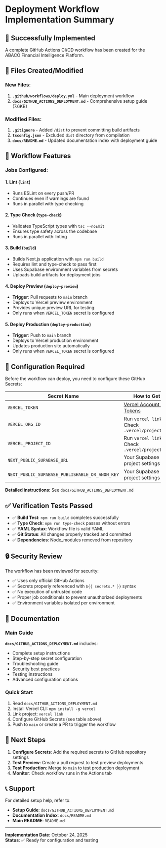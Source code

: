 # Deployment Workflow Implementation Summary

## 🎉 Successfully Implemented

A complete GitHub Actions CI/CD workflow has been created for the ABACO Financial Intelligence Platform.

## 📁 Files Created/Modified

### New Files:
1. **`.github/workflows/deploy.yml`** - Main deployment workflow
2. **`docs/GITHUB_ACTIONS_DEPLOYMENT.md`** - Comprehensive setup guide (7.6KB)

### Modified Files:
1. **`.gitignore`** - Added `/dist` to prevent committing build artifacts
2. **`tsconfig.json`** - Excluded `dist` directory from compilation
3. **`docs/README.md`** - Updated documentation index with deployment guide

## 🚀 Workflow Features

### Jobs Configured:

#### 1. Lint (`lint`)
- Runs ESLint on every push/PR
- Continues even if warnings are found
- Runs in parallel with type checking

#### 2. Type Check (`type-check`)
- Validates TypeScript types with `tsc --noEmit`
- Ensures type safety across the codebase
- Runs in parallel with linting

#### 3. Build (`build`)
- Builds Next.js application with `npm run build`
- Requires lint and type-check to pass first
- Uses Supabase environment variables from secrets
- Uploads build artifacts for deployment jobs

#### 4. Deploy Preview (`deploy-preview`)
- **Trigger**: Pull requests to `main` branch
- Deploys to Vercel preview environment
- Provides unique preview URL for testing
- Only runs when `VERCEL_TOKEN` secret is configured

#### 5. Deploy Production (`deploy-production`)
- **Trigger**: Push to `main` branch
- Deploys to Vercel production environment
- Updates production site automatically
- Only runs when `VERCEL_TOKEN` secret is configured

## 🔧 Configuration Required

Before the workflow can deploy, you need to configure these GitHub Secrets:

| Secret Name | How to Get It |
|------------|---------------|
| `VERCEL_TOKEN` | [Vercel Account → Tokens](https://vercel.com/account/tokens) |
| `VERCEL_ORG_ID` | Run `vercel link` → Check `.vercel/project.json` |
| `VERCEL_PROJECT_ID` | Run `vercel link` → Check `.vercel/project.json` |
| `NEXT_PUBLIC_SUPABASE_URL` | Your Supabase project settings |
| `NEXT_PUBLIC_SUPABASE_PUBLISHABLE_OR_ANON_KEY` | Your Supabase project settings |

**Detailed instructions**: See `docs/GITHUB_ACTIONS_DEPLOYMENT.md`

## ✅ Verification Tests Passed

- ✅ **Build Test**: `npm run build` completes successfully
- ✅ **Type Check**: `npm run type-check` passes without errors
- ✅ **YAML Syntax**: Workflow file is valid YAML
- ✅ **Git Status**: All changes properly tracked and committed
- ✅ **Dependencies**: Node_modules removed from repository

## 🔒 Security Review

The workflow has been reviewed for security:
- ✅ Uses only official GitHub Actions
- ✅ Secrets properly referenced with `${{ secrets.* }}` syntax
- ✅ No execution of untrusted code
- ✅ Proper job conditionals to prevent unauthorized deployments
- ✅ Environment variables isolated per environment

## 📖 Documentation

### Main Guide
**`docs/GITHUB_ACTIONS_DEPLOYMENT.md`** includes:
- Complete setup instructions
- Step-by-step secret configuration
- Troubleshooting guide
- Security best practices
- Testing instructions
- Advanced configuration options

### Quick Start
1. Read `docs/GITHUB_ACTIONS_DEPLOYMENT.md`
2. Install Vercel CLI: `npm install -g vercel`
3. Link project: `vercel link`
4. Configure GitHub Secrets (see table above)
5. Push to `main` or create a PR to trigger the workflow

## 🎯 Next Steps

1. **Configure Secrets**: Add the required secrets to GitHub repository settings
2. **Test Preview**: Create a pull request to test preview deployments
3. **Test Production**: Merge to `main` to test production deployment
4. **Monitor**: Check workflow runs in the Actions tab

## 📞 Support

For detailed setup help, refer to:
- **Setup Guide**: `docs/GITHUB_ACTIONS_DEPLOYMENT.md`
- **Documentation Index**: `docs/README.md`
- **Main README**: `README.md`

---

**Implementation Date**: October 24, 2025  
**Status**: ✅ Ready for configuration and testing
